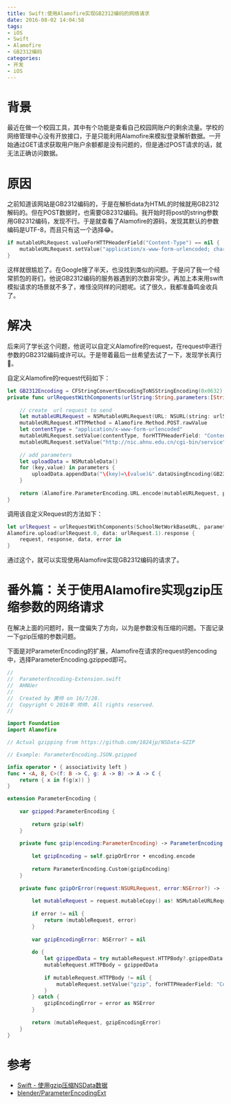 ```yaml
---
title: Swift:使用Alamofire实现GB2312编码的网络请求
date: 2016-08-02 14:04:58
tags:
- iOS
- Swift
- Alamofire
- GB2312编码
categories:
- 开发
- iOS
---
```


# 背景

最近在做一个校园工具，其中有个功能是查看自己校园网账户的剩余流量。学校的网络管理中心没有开放接口，于是只能利用Alamofire来模拟登录解析数据。一开始通过GET请求获取用户账户余额都是没有问题的，但是通过POST请求的话，就无法正确访问数据。

# 原因

之前知道该网站是GB2312编码的，于是在解析data为HTML的时候就用GB2312解码的。但在POST数据时，也需要GB2312编码。我开始时将post的string参数用GB2312编码，发现不行。于是就查看了Alamofire的源码，发现其默认的参数编码是UTF-8，而且只有这一个选择😂。

``` swift
if mutableURLRequest.valueForHTTPHeaderField("Content-Type") == nil {
    mutableURLRequest.setValue("application/x-www-form-urlencoded; charset=utf-8",forHTTPHeaderField: "Content-Type")
}
```

这样就很尴尬了。在Google搜了半天，也没找到类似的问题。于是问了我一个经常抓包的哥们，他说GB2312编码的服务器遇到的次数非常少。再加上本来用swift模拟请求的场景就不多了，难怪没同样的问题呢。试了很久，我都准备鸣金收兵了。

# 解决

后来问了学长这个问题，他说可以自定义Alamofire的request，在request中进行参数的GB2312编码或许可以。于是带着最后一丝希望去试了一下，发现学长真行🤗。

自定义Alamofire的request代码如下：
```swift
let GB2312Encoding = CFStringConvertEncodingToNSStringEncoding(0x0632)
private func urlRequestWithComponents(urlString:String,parameters:[String: AnyObject]) ->(URLRequestConvertible,NSData) {
        
    // create  url request to send
    let mutableURLRequest = NSMutableURLRequest(URL: NSURL(string: urlString)!)
    mutableURLRequest.HTTPMethod = Alamofire.Method.POST.rawValue
    let contentType = "application/x-www-form-urlencoded"
    mutableURLRequest.setValue(contentType, forHTTPHeaderField: "Content-Type")
    mutableURLRequest.setValue("http://nic.ahnu.edu.cn/cgi-bin/service", forHTTPHeaderField: "Referer")
        
    // add parameters
    let uploadData = NSMutableData()
    for (key,value) in parameters {
        uploadData.appendData("\(key)=\(value)&".dataUsingEncoding(GB2312Encoding)!)
    }
        
    return (Alamofire.ParameterEncoding.URL.encode(mutableURLRequest, parameters: nil).0,uploadData)
}
```

调用该自定义Request的方法如下：

``` swift
let urlRequest = urlRequestWithComponents(SchoolNetWorkBaseURL, parameters: parameters)
Alamofire.upload(urlRequest.0, data: urlRequest.1).response {
    request, response, data, error in
}
```

通过这个，就可以实现使用Alamofire实现GB2312编码的请求了。

# 番外篇：关于使用Alamofire实现gzip压缩参数的网络请求

在解决上面的问题时，我一度偏失了方向，以为是参数没有压缩的问题。下面记录一下gzip压缩的参数问题。

下面是对ParameterEncoding的扩展，Alamofire在请求的request的encoding中，选择ParameterEncoding.gzipped即可。

``` swift
//
//  ParameterEncoding-Extension.swift
//  AHNUer
//
//  Created by 黄帅 on 16/7/28.
//  Copyright © 2016年 帅帅. All rights reserved.
//

import Foundation
import Alamofire

// Actual gzipping from https://github.com/1024jp/NSData-GZIP

// Example: ParameterEncoding.JSON.gzipped

infix operator • { associativity left }
func • <A, B, C>(f: B -> C, g: A -> B) -> A -> C {
    return { x in f(g(x)) }
}

extension ParameterEncoding {
    
    var gzipped:ParameterEncoding {
        
        return gzip(self)
    }
    
    private func gzip(encoding:ParameterEncoding) -> ParameterEncoding {
        
        let gzipEncoding = self.gzipOrError • encoding.encode
        
        return ParameterEncoding.Custom(gzipEncoding)
    }
    
    private func gzipOrError(request:NSURLRequest, error:NSError?) -> (NSMutableURLRequest, NSError?) {
        
        let mutableRequest = request.mutableCopy() as! NSMutableURLRequest
        
        if error != nil {
            return (mutableRequest, error)
        }
        
        var gzipEncodingError: NSError? = nil
        
        do {
            let gzippedData = try mutableRequest.HTTPBody?.gzippedData()
            mutableRequest.HTTPBody = gzippedData
            
            if mutableRequest.HTTPBody != nil {
                mutableRequest.setValue("gzip", forHTTPHeaderField: "Content-Encoding")
            }
        } catch {
            gzipEncodingError = error as NSError
        }
        
        return (mutableRequest, gzipEncodingError)
    }
}

```

# 参考

* [Swift - 使用gzip压缩NSData数据](http://www.hangge.com/blog/cache/detail_1032.html)
* [blender/ParameterEncodingExt](https://gist.github.com/blender/923f1c1de2f00514ed12)


